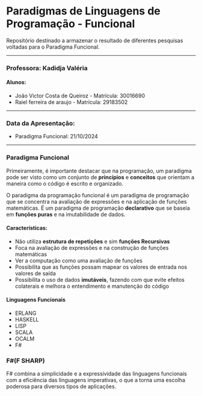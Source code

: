 # Paradigmas de Linguagens de Programação - Funcional
Repositório destinado a armazenar o resultado de diferentes pesquisas voltadas para o Paradigma Funcional.

***

### Professora: Kadidja Valéria
#### Alunos:
   * João Victor Costa de Queiroz - Matrícula: 30016690
   * Raiel ferreira de araujo - Matrícula: 29183502

***

### Data da Apresentação: 
   * Paradigma Funcional: 21/10/2024

***

### Paradigma Funcional
Primeiramente, é importante destacar que na programação, um paradigma pode ser visto como um conjunto de **princípios** e **conceitos** que orientam a maneira como o código é escrito e organizado.

O paradigma da programação funcional é um paradigma de programação que se concentra na avaliação de expressões e na aplicação de funções matemáticas. É um paradigma de programação **declarativo** que se baseia em **funções puras** e na imutabilidade de dados.

#### **Características:**
   * Não utiliza **estrutura de repetições** e sim **funções Recursivas** </li>
   * Foca na avaliação de expressões e na construção de funções matemáticas </li>
   * Ver a computação como uma avaliação de funções</li>
   * Possibilita que as funções possam mapear os valores de entrada nos valores de saída</li>
   * Possibilita o uso de dados **imutáveis**, fazendo com que evite efeitos colaterais e melhora o entendimento e manutenção do código

#### Linguagens Funcionais
   * ERLANG
   * HASKELL
   * LISP
   * SCALA
   * OCALM
   * F#



### F#(F SHARP)
F# combina a simplicidade e a expressividade das linguagens funcionais com a eficiência das linguagens imperativas, o que a torna uma escolha poderosa para diversos tipos de aplicações.
